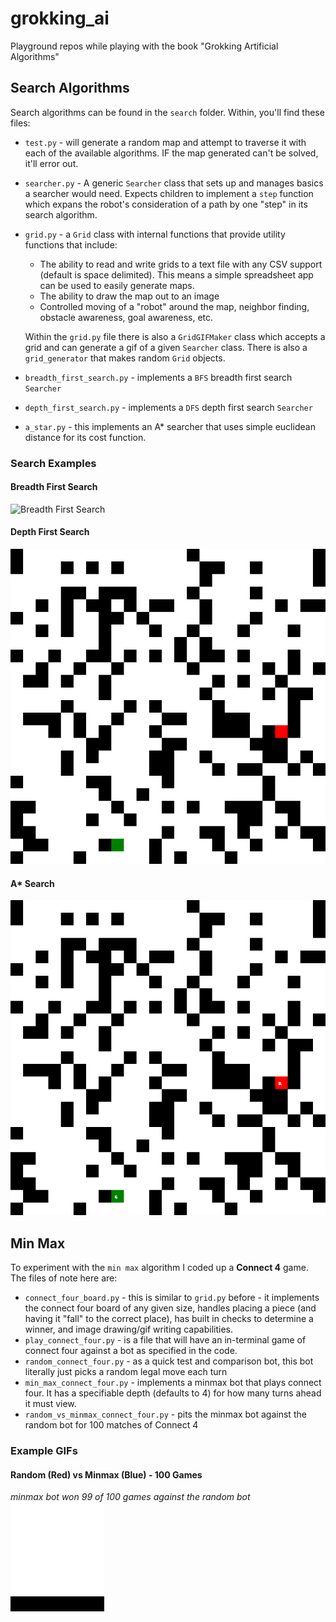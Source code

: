 # grokking_ai
Playground repos while playing with the book "Grokking Artificial Algorithms"


## Search Algorithms

Search algorithms can be found in the `search` folder. Within, you'll find these files:

* `test.py` - will generate a random map and attempt to traverse it with each of the available algorithms. IF the map generated can't be solved, it'll error out.
- `searcher.py` - A generic `Searcher` class that sets up and manages basics a searcher would need. Expects children to implement a `step` function which expans the robot's consideration of a path by one "step" in its search algorithm.
- `grid.py` - a `Grid` class with internal functions that provide utility functions that include:
    - The ability to read and write grids to a text file with any CSV support (default is space delimited). This means a simple spreadsheet app can be used to easily generate maps.
    - The ability to draw the map out to an image
    - Controlled moving of a "robot" around the map, neighbor finding, obstacle awareness, goal awareness, etc.

    Within the `grid.py` file there is also a `GridGIFMaker` class which accepts a grid and can generate a gif of a given `Searcher` class. There is also a `grid_generator` that makes random `Grid` objects.
- `breadth_first_search.py` - implements a `BFS` breadth first search `Searcher`
- `depth_first_search.py` - implements a `DFS` depth first search `Searcher` 
- `a_star.py` - this implements an A* searcher that uses simple euclidean distance for its cost function.

### Search Examples

#### Breadth First Search
![Breadth First Search](search/example_gifs/bfs.gif)

#### Depth First Search
![Depth First Search](search/example_gifs/dfs.gif)

#### A* Search
![A* Search](search/example_gifs/astar.gif)

## Min Max

To experiment with the `min max` algorithm I coded up a **Connect 4** game. The files of note here are:

- `connect_four_board.py` - this is similar to `grid.py` before - it implements the connect four board of any given size, handles placing a piece (and having it "fall" to the correct place), has built in checks to determine a winner, and image drawing/gif writing capabilities.
- `play_connect_four.py` - is a file that will have an in-terminal game of connect four against a bot as specified in the code.
- `random_connect_four.py` - as a quick test and comparison bot, this bot literally just picks a random legal move each turn
- `min_max_connect_four.py` - implements a minmax bot that plays connect four. It has a specifiable depth (defaults to 4) for how many turns ahead it must view.
- `random_vs_minmax_connect_four.py` - pits the minmax bot against the random bot for 100 matches of Connect 4

### Example GIFs

#### Random (Red) vs Minmax (Blue) - 100 Games
*minmax bot won 99 of 100 games against the random bot*
![random bot vs minmax bot](search/example_gifs/random_vs_minmax.gif)
